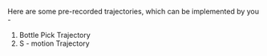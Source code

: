 Here are some pre-recorded trajectories, which can be implemented by you - 

1. Bottle Pick Trajectory
2. S - motion Trajectory
